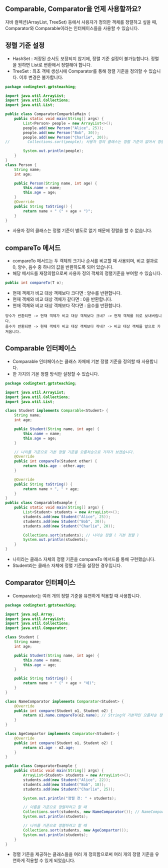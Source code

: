 Comparable, Comparator을 언제 사용할까요?
---------------------------------------------------
자바 컬렉션(ArrayList, TreeSet) 등에서 사용자가 정의한 객체를 정렬하고 싶을 때, Comparator와 Comparable이라는 인터페이스들을 사용할 수 있습니다.

정렬 기준 설정
----------------------------------------------
- HashSet : 저장된 순서도 보장되지 않기에, 정렬 기준 설정이 불가능합니다. 정렬을 원하면 List로 변환해서 정렬해야 합니다.
- TreeSet : 최초 객체 생성시에 Comparator를 통해 정렬 기준을 정의할 수 있습니다. 이후 변경은 불가합니다.
```java
package codingtest.gptsteaching;

import java.util.ArrayList;
import java.util.Collections;
import java.util.List;

public class ComparatorComparbleMain {
    public static void main(String[] args) {
        List<Person> people = new ArrayList<>();
        people.add(new Person("Alice", 25));
        people.add(new Person("Bob", 30));
        people.add(new Person("Charlie", 20));
//        Collections.sort(people); 사용자 정의 클래스는 정렬 기준이 없어서 정렬이 불가능합니다.

        System.out.println(people);
    }
}
class Person {
    String name;
    int age;

    public Person(String name, int age) {
        this.name = name;
        this.age = age;
    }
    @Override
    public String toString() {
        return name + " (" + age + ")";
    }
}
```
- 사용자 정의 클래스는 정렬 기준이 별도로 없기 때문에 정렬을 할 수 없습니다.

compareTo 메서드
---------------------------------
- compareTo 메서드는 두 객체의 크기나 순서를 비교할 때 사용되며, 비교 결과로 0, 양수, 음수 중 하나의 값을 반환하도록 되어 있습니다.
- 해당 메서드를 재정의함으로써 사용자 정의 객체의 정렬기준을 부여할 수 있습니다.

```java
public int compareTo(T o);
```
- 현재 객체가 비교 대상 객체보다 크다면 : 양수를 반환합니다.
- 현재 객체와 비교 대상 객체가 같다면 : 0을 반환합니다.
- 현재 객체와 비교 대상 객체보다 작다면 : 음수를 반환합니다.

```
양수가 반환되면 -> 현재 객체가 비교 대상 객체보다 크네? -> 현재 객체를 뒤로 보내버립니다.
음수가 반환되면 -> 현재 객체가 비교 대상 객체보다 작네? -> 비교 대상 객체를 앞으로 가져옵니다.
```

Comparable 인터페이스
-------------------------------------------
- Comparable 인터페이스는 클래스 자체에 기본 정렬 기준을 정의할 때 사용합니다.
- 한 가지의 기본 정렬 방식만 설정할 수 있습니다.

```java
package codingtest.gptsteaching;

import java.util.ArrayList;
import java.util.Collections;
import java.util.List;

class Student implements Comparable<Student> {
    String name;
    int age;

    public Student(String name, int age) {
        this.name = name;
        this.age = age;
    }

    // 나이를 기준으로 기본 정렬 기준을 오름차순으로 가져가 보겠습니다.
    @Override
    public int compareTo(Student other) {
        return this.age - other.age;
    }

    @Override
    public String toString() {
        return name + ", " + age;
    }
}
public class ComparableExample {
    public static void main(String[] args) {
        List<Student> students = new ArrayList<>();
        students.add(new Student("Alice", 25));
        students.add(new Student("Bob", 30));
        students.add(new Student("Charlie", 20));

        Collections.sort(students); // 나이순 정렬 ( 기본 정렬 )
        System.out.println(students);
    }
}
```
- 나이라는 클래스 자체의 정렬 기준을 compareTo 메서드를 통해 구현했습니다.
- Student라는 클래스 자체에 정렬 기준을 설정한 경우입니다.

Comparator 인터페이스
----------------------------------------------------
- Comparator는 여러 개의 정렬 기준을 유연하게 적용할 때 사용합니다.

```java
package codingtest.gptsteaching;

import java.sql.Array;
import java.util.ArrayList;
import java.util.Collections;
import java.util.Comparator;

class Student {
    String name;
    int age;

    public Student(String name, int age) {
        this.name = name;
        this.age = age;
    }

    public String toString() {
        return name + " (" + age + "세)";
    }
}

class NameComparator implements Comparator<Student> {
    @Override
    public int compare(Student o1, Student o2) {
        return o1.name.compareTo(o2.name); // String의 기본적인 오름차순 정렬 compareTo를 활용합니다.
    }
}

class AgeCompartor implements Comparator<Student> {
    @Override
    public int compare(Student o1, Student o2) {
        return o1.age - o2.age;
    }
}

public class ComparatorExample {
    public static void main(String[] args) {
        ArrayList<Student> students = new ArrayList<>();
        students.add(new Student("Alice", 22));
        students.add(new Student("Bob", 18));
        students.add(new Student("Charlie", 25));

        System.out.println("정렬 전: " + students);

        // 이름을 기준으로 정렬하려고 할 때
        Collections.sort(students, new NameComparator()); // NameCompartor라는 정렬 기준 클래스를 기준으로 정렬합니다.
        System.out.println(students);

        // 나이를 기준으로 정렬하려고 할 때
        Collections.sort(students, new AgeCompartor());
        System.out.println(students);
    }
}
```
- 정렬 기준을 제공하는 클래스들을 여러 개 정의함으로써 여러 개의 정렬 기준을 유연하게 적용할 수 있게 되었습니다.
